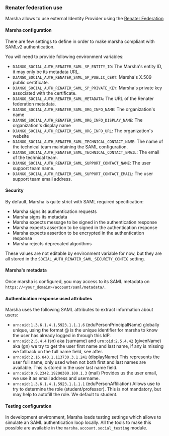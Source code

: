 ### Renater federation use

Marsha allows to use external Identity Provider using the [Renater Federation](https://services.renater.fr/federation/introduction/index)


#### Marsha configuration

There are few settings to define in order to make marsha compliant with SAMLv2 authentication.

You will need to provide following environment variables:
- `DJANGO_SOCIAL_AUTH_RENATER_SAML_SP_ENTITY_ID`:  The Marsha's entity ID, it may only be its 
  metadata URL.
- `DJANGO_SOCIAL_AUTH_RENATER_SAML_SP_PUBLIC_CERT`: Marsha's X.509 public certificate.
- `DJANGO_SOCIAL_AUTH_RENATER_SAML_SP_PRIVATE_KEY`: Marsha's private key associated with 
  the certificate.
- `DJANGO_SOCIAL_AUTH_RENATER_SAML_METADATA`: The URL of the Renater federation metadata.
- `DJANGO_SOCIAL_AUTH_RENATER_SAML_ORG_INFO_NAME`: The organization's name
- `DJANGO_SOCIAL_AUTH_RENATER_SAML_ORG_INFO_DISPLAY_NAME`: The organization's display name
- `DJANGO_SOCIAL_AUTH_RENATER_SAML_ORG_INFO_URL`: The organization's website
- `DJANGO_SOCIAL_AUTH_RENATER_SAML_TECHNICAL_CONTACT_NAME`: The name of the technical 
  team maintaining the SAML configuration.
- `DJANGO_SOCIAL_AUTH_RENATER_SAML_TECHNICAL_CONTACT_EMAIL`: The email of the technical team.
- `DJANGO_SOCIAL_AUTH_RENATER_SAML_SUPPORT_CONTACT_NAME`: The user support team name.
- `DJANGO_SOCIAL_AUTH_RENATER_SAML_SUPPORT_CONTACT_EMAIL`: The user support team email address.


#### Security

By default, Marsha is quite strict with SAML required specification:
 - Marsha signs its authentication requests
 - Marsha signs its metadata
 - Marsha expects message to be signed in the authentication response
 - Marsha expects assertion to be signed in the authentication response
 - Marsha expects assertion to be encrypted in the authentication response
 - Marsha rejects deprecated algorithms

These values are not editable by environment variable for now, but they are all stored in the
`SOCIAL_AUTH_RENATER_SAML_SECURITY_CONFIG` setting.


#### Marsha's metadata

Once marsha is configured, you may access to its SAML metadata on 
`https://<your_domain>/account/saml/metadata/`.


#### Authentication response used attributes

Marsha uses the following SAML attributes to extract information about users:
 - `urn:oid:1.3.6.1.4.1.5923.1.1.1.6` (eduPersonPrincipalName)
   globally unique, using the format <user>@<institution> is the unique identifier
   for marsha to know the user has already logged in through this IdP.
 - `urn:oid:2.5.4.4` (sn) aka (surname) and `urn:oid:2.5.4.42` (givenName) aka (gn)
   we try to get the user first name and last name, if any is missing
   we fallback on the full name field, see after.
 - `urn:oid:2.16.840.1.113730.3.1.241` (displayName)
   This represents the user full name, only used when not both first and last
   names are available. This is stored in the user last name field.
 - `urn:oid:0.9.2342.19200300.100.1.3` (mail)
   Provides us the user email, we use it as email address and username.
 - `urn:oid:1.3.6.1.4.1.5923.1.1.1.1` (eduPersonAffiliation)
   Allows use to try to determine the role (student/professor).
   This is not mandatory, but may help to autofill the role.
   We default to student.


#### Testing configuration

In development environment, Marsha loads testing settings which allows to simulate 
an SAML authentication loop locally. All the tools to make this possible are
available in the `marsha.account.social_testing` module.

